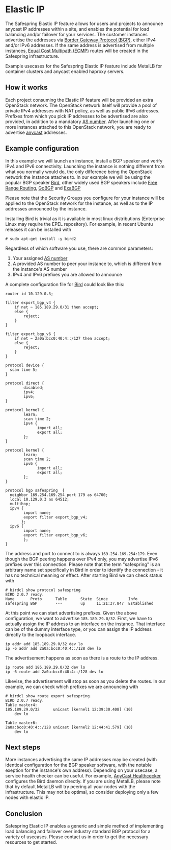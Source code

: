 # Elastic IP

The Safespring Elastic IP feature allows for users and projects to announce anycast
IP addresses within a site, and enables the potential for load balancing and/or
failover for your services. The customer instances advertise the addresses via
[Border Gateway Protocol (BGP)](https://en.wikipedia.org/wiki/Border_Gateway_Protocol),
either IPv4 and/or IPv6 addresses. If the same address is advertised from multiple
instances, [Equal Cost Multipath (ECMP)](https://en.wikipedia.org/wiki/Equal-cost_multi-path_routing) 
routes will be created in the Safespring infrastructure.

Example usecases for the Safespring Elastic IP feature include MetalLB for container
clusters and anycast enabled haproxy servers.

## How it works

Each project consuming the Elastic IP feature will be provided an extra OpenStack network.
The OpenStack network itself will provide a pool of private IPv4 addresses with
NAT policy, as well as public IPv6 addresses. Prefixes from which you pick IP
addresses to be advertised are also provided, in addition to a mandatory
[AS number](https://en.wikipedia.org/wiki/Autonomous_system_(Internet)). After
launching one or more instances attached to this OpenStack network, you are ready
to advertise [anycast](https://en.wikipedia.org/wiki/Anycast) addresses.

## Example configuration

In this example we will launch an instance, install a BGP speaker and verify
IPv4 and IPv6 connectivity. Launching the instance is nothing different from
what you normally would do, the only difference being the OpenStack network the
instance attaches to. In our example we will be using the popular BGP speaker
[Bird](https://bird.network.cz/), other widely used BGP speakers include
[Free Range Routing](https://frrouting.org/),
[GoBGP](https://osrg.github.io/gobgp/) and
[ExaBGP](https://github.com/Exa-Networks/exabgp)

Please note that the Security Groups you configure for your instance will be applied
to the OpenStack network for the instance, as well as to the IP addresses announced by
the instance.

Installing Bird is trivial as it is available in most linux distributions (Enterprise
Linux may require the EPEL repository). For example, in recent Ubuntu releases it can be
installed with

```code
# sudo apt-get install -y bird2
```

Regardless of which software you use, there are common parameters:
1. Your assigned [AS number](https://en.wikipedia.org/wiki/Autonomous_system_(Internet))
2. A provided AS number to peer your instance to, which is different from the instance's AS number
3. IPv4 and IPv6 prefixes you are allowed to announce

A complete configuration file for [Bird](https://bird.network.cz/) could look like this:

```code
router id 10.129.0.3;

filter export_bgp_v4 {
    if net ~ 185.189.29.0/31 then accept;
    else {
        reject;
    }
}

filter export_bgp_v6 {
    if net ~ 2a0a:bcc0:40:4::/127 then accept;
    else {
        reject;
    }
}

protocol device {
  scan time 5;
}

protocol direct {
        disabled;
        ipv4;
        ipv6;
}

protocol kernel {
        learn;
        scan time 2;
        ipv4 {
              import all;
              export all;
        };
}

protocol kernel {
        learn;
        scan time 2;
        ipv6 {
              import all;
              export all;
        };
}

protocol bgp safespring  {
  neighbor 169.254.169.254 port 179 as 64700;
  local 10.129.0.3 as 64512;
  multihop;
  ipv4 {
        import none;
        export filter export_bgp_v4;
       };
  ipv6 {
        import none;
        export filter export_bgp_v6;
        };
}
```

The address and port to connect to is always `169.254.169.254:179`. Even
though the BGP peering happens over IPv4 only, you may advertise IPv6 prefixes
over this connection. Please note that the term "safespring" is an arbitrary
name set specifically in Bird in order to identify the connection - it has no
technical meaning or effect. After starting Bird we can check status with

```code
# birdcl show protocol safespring
BIRD 2.0.7 ready.
Name       Proto      Table      State  Since         Info
safespring BGP        ---        up     11:21:37.847  Established
```

At this point we can start advertising prefixes. Given the above configuration,
we want to advertise `185.189.29.0/32`. First, we have to actually assign the
IP address to an interface on the instance. That interface can be of the dummy
interface type, or you can assign the IP address directly to the loopback interface.

```code
ip addr add 185.189.29.0/32 dev lo
ip -6 addr add 2a0a:bcc0:40:4::/128 dev lo
```

The advertisement happens as soon as there is a route to the IP address.

```code
ip route add 185.189.29.0/32 dev lo
ip -6 route add 2a0a:bcc0:40:4::/128 dev lo
```

Likevise, the advertisement will stop as soon as you delete the routes.
In our example, we can check which prefixes we are announcing with

```code
# birdcl show route export safespring
BIRD 2.0.7 ready.
Table master4:
185.189.29.0/32      unicast [kernel1 12:39:30.408] (10)
	dev lo

Table master6:
2a0a:bcc0:40:4::/128 unicast [kernel2 12:44:41.579] (10)
	dev lo
```

## Next steps

More instances advertising the same IP addresses may be created
(with identical configuration for the BGP speaker software, with the notable
exeption for the instance's own address). Depending on your usecase, a service
health checker can be useful. For example,
[AnyCast Healthcecker](https://github.com/unixsurfer/anycast_healthchecker)
configures the Bird daemon directly. If you are using MetalLB, please note
that by default MetalLB will try peering all your nodes with the infrastructure.
This may not be optimal, so consider deploying only a few nodes with elastic IP.

## Conclusion

Safespring Elastic IP enables a generic and simple method of implementing load
balancing and failover over industry standard BGP protocol for a variety of
usecases. Please contact us in order to get the necessary resources to get started.

